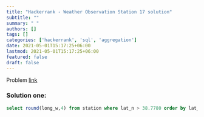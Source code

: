 ```yaml
---
title: "Hackerrank - Weather Observation Station 17 solution"
subtitle: ""
summary: " "
authors: []
tags: []
categories: ['hackerrank', 'sql', 'aggregation']
date: 2021-05-01T15:17:25+06:00
lastmod: 2021-05-01T15:17:25+06:00
featured: false
draft: false
---
```

Problem [link](https://www.hackerrank.com/challenges/weather-observation-station-17)

### Solution one:

```sql
select round(long_w,4) from station where lat_n > 38.7780 order by lat_n limit 1;
```
